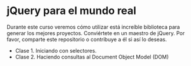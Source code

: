 jQuery para el mundo real
=========================

Durante este curso veremos cómo utilizar está increíble biblioteca para generar los mejores proyectos. Conviértete en un maestro de jQuery. Por favor, comparte este repositorio o contribuye a él si así lo deseas.

- Clase 1. Iniciando con selectores.
- Clase 2. Haciendo consultas al Document Object Model (DOM)